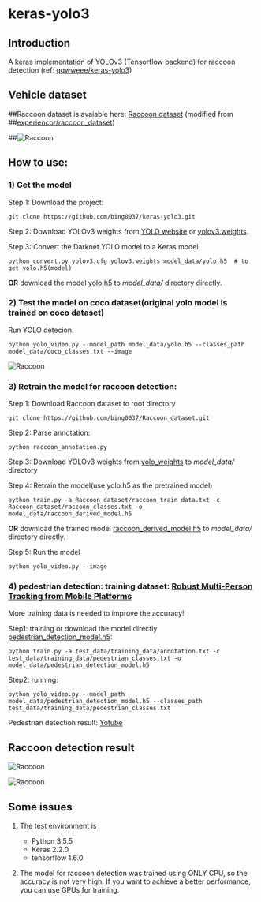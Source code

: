 # keras-yolo3

## Introduction

A keras implementation of YOLOv3 (Tensorflow backend) for raccoon detection (ref: [qqwweee/keras-yolo3](https://github.com/qqwweee/keras-yolo3))


## Vehicle dataset

##Raccoon dataset is avaiable here: [Raccoon dataset](https://github.com/bing0037/Raccoon_dataset) (modified from ##[experiencor/raccoon_dataset](https://github.com/experiencor/raccoon_dataset))

##![Raccoon](pictures/raccoon-28.jpg)

## How to use:

### 1) Get the model

Step 1: Download the project:
```
git clone https://github.com/bing0037/keras-yolo3.git
```

Step 2: Download YOLOv3 weights from [YOLO website](http://pjreddie.com/darknet/yolo/) or [yolov3.weights](https://drive.google.com/uc?id=1owAyOwfpwxpbs0BLWPkwT0srRUTpFHIn&export=download).

Step 3: Convert the Darknet YOLO model to a Keras model 
```
python convert.py yolov3.cfg yolov3.weights model_data/yolo.h5	# to get yolo.h5(model)
```

**OR** download the model [yolo.h5](https://drive.google.com/uc?export=download&confirm=8R0l&id=1Dd-uUhhXvosXiIIZM8tiXoZyENJxIY4u) to *model_data/* directory directly.

### 2) Test the model on coco dataset(original yolo model is trained on coco dataset)
Run YOLO detecion.
```
python yolo_video.py --model_path model_data/yolo.h5 --classes_path model_data/coco_classes.txt --image
```

![Raccoon](pictures/coco_1.png)

### 3) Retrain the model for raccoon detection:
Step 1: Download Raccoon dataset to root directory
```
git clone https://github.com/bing0037/Raccoon_dataset.git
```
Step 2: Parse annotation:
```
python raccoon_annotation.py
```
Step 3: Download YOLOv3 weights from [yolo_weights](https://drive.google.com/uc?export=download&confirm=-b_7&id=1HlydiovCtnUJabQvZIbx77v6sE4OXrac) to *model_data/* directory

Step 4: Retrain the model(use yolo.h5 as the pretrained model) 
```
python train.py -a Raccoon_dataset/raccoon_train_data.txt -c Raccoon_dataset/raccoon_classes.txt -o model_data/raccoon_derived_model.h5
```

**OR** download the trained model [raccoon_derived_model.h5](https://drive.google.com/uc?export=download&confirm=6pCi&id=1mdSiioui7H8pskBCMrE08jo-0saIf-y-) to *model_data/* directory directly.

Step 5: Run the model
```
python yolo_video.py --image
```

### 4) pedestrian detection: training dataset: [Robust Multi-Person Tracking from Mobile Platforms](https://data.vision.ee.ethz.ch/cvl/aess/dataset/)

More training data is needed to improve the accuracy!

Step1: training or download the model directly [pedestrian_detection_model.h5](https://drive.google.com/file/d/1scu2PQeEnTvvIIZw9IYZHaVLFMhnbHqm/view?usp=sharing):
```
python train.py -a test_data/training_data/annotation.txt -c test_data/training_data/pedestrian_classes.txt -o model_data/pedestrian_detection_model.h5
```
Step2: running:
```
python yolo_video.py --model_path model_data/pedestrian_detection_model.h5 --classes_path test_data/training_data/pedestrian_classes.txt
```

Pedestrian detection result: [Yotube](https://youtu.be/yxeetjk22K0)

## Raccoon detection result

![Raccoon](pictures/raccoon_detection_1.png)

![Raccoon](pictures/raccoon_detection_2.png)


## Some issues

1. The test environment is
    - Python 3.5.5
    - Keras 2.2.0
    - tensorflow 1.6.0

2. The model for raccoon detection was trained using ONLY CPU, so the accuracy is not very high. If you want to achieve a better performance, you can use GPUs for training.
